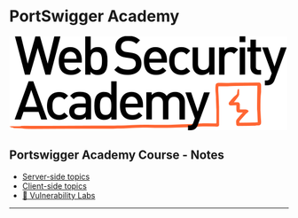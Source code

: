 # PortSwigger Academy

![Web Security Academy](.gitbook/assets/web-security-academy-logo.svg)

## Portswigger Academy Course - Notes

- [Server-side topics](server-side-topics\README.md)
- [Client-side topics](client-side-topics\README.md)
- [🔬 Vulnerability Labs](all-labs/README.md)

---

